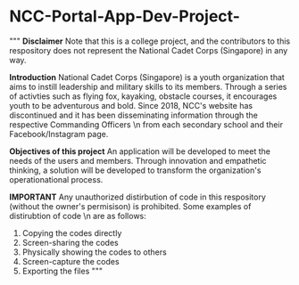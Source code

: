 # NCC-Portal-App-Dev-Project-

"""
**Disclaimer**
Note that this is a college project, and the contributors to this respository does not represent 
the National Cadet Corps (Singapore) in any way. 


**Introduction**
National Cadet Corps (Singapore) is a youth organization that aims to instill leadership and military skills to its members.
Through a series of activties such as flying fox, kayaking, obstacle courses, it encourages youth to be adventurous and bold.
Since 2018, NCC's website has discontinued and it has been disseminating information through the respective Commanding Officers \n
from each secondary school and their Facebook/Instagram page. 


**Objectives of this project**
An application will be developed to meet the needs of the users and members. Through innovation and 
empathetic thinking, a solution will be developed to transform the organization's operationational process.


**IMPORTANT**
Any unauthorized distirbution of code in this respository (without the owner's permisison) is prohibited. Some examples of distirubtion of code \n
are as follows:
1. Copying the codes directly 
2. Screen-sharing the codes
3. Physically showing the codes to others
4. Screen-capture the codes
5. Exporting the files
"""

